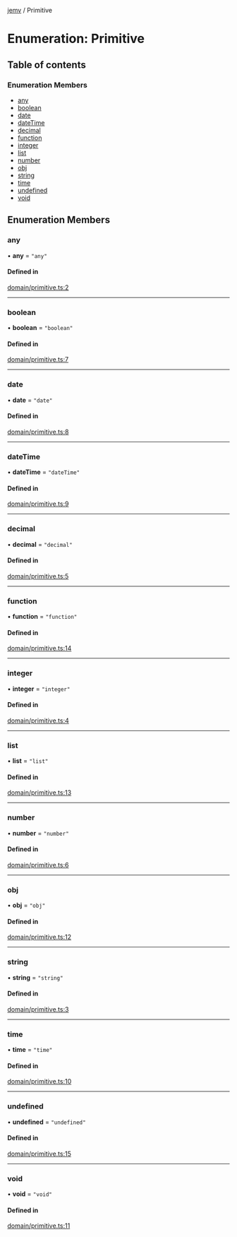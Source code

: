 [jemv](../README.md) / Primitive

# Enumeration: Primitive

## Table of contents

### Enumeration Members

- [any](Primitive.md#any)
- [boolean](Primitive.md#boolean)
- [date](Primitive.md#date)
- [dateTime](Primitive.md#datetime)
- [decimal](Primitive.md#decimal)
- [function](Primitive.md#function)
- [integer](Primitive.md#integer)
- [list](Primitive.md#list)
- [number](Primitive.md#number)
- [obj](Primitive.md#obj)
- [string](Primitive.md#string)
- [time](Primitive.md#time)
- [undefined](Primitive.md#undefined)
- [void](Primitive.md#void)

## Enumeration Members

### any

• **any** = ``"any"``

#### Defined in

[domain/primitive.ts:2](https://github.com/FlavioLionelRita/typ3s/blob/b168c24/src/lib/domain/primitive.ts#L2)

___

### boolean

• **boolean** = ``"boolean"``

#### Defined in

[domain/primitive.ts:7](https://github.com/FlavioLionelRita/typ3s/blob/b168c24/src/lib/domain/primitive.ts#L7)

___

### date

• **date** = ``"date"``

#### Defined in

[domain/primitive.ts:8](https://github.com/FlavioLionelRita/typ3s/blob/b168c24/src/lib/domain/primitive.ts#L8)

___

### dateTime

• **dateTime** = ``"dateTime"``

#### Defined in

[domain/primitive.ts:9](https://github.com/FlavioLionelRita/typ3s/blob/b168c24/src/lib/domain/primitive.ts#L9)

___

### decimal

• **decimal** = ``"decimal"``

#### Defined in

[domain/primitive.ts:5](https://github.com/FlavioLionelRita/typ3s/blob/b168c24/src/lib/domain/primitive.ts#L5)

___

### function

• **function** = ``"function"``

#### Defined in

[domain/primitive.ts:14](https://github.com/FlavioLionelRita/typ3s/blob/b168c24/src/lib/domain/primitive.ts#L14)

___

### integer

• **integer** = ``"integer"``

#### Defined in

[domain/primitive.ts:4](https://github.com/FlavioLionelRita/typ3s/blob/b168c24/src/lib/domain/primitive.ts#L4)

___

### list

• **list** = ``"list"``

#### Defined in

[domain/primitive.ts:13](https://github.com/FlavioLionelRita/typ3s/blob/b168c24/src/lib/domain/primitive.ts#L13)

___

### number

• **number** = ``"number"``

#### Defined in

[domain/primitive.ts:6](https://github.com/FlavioLionelRita/typ3s/blob/b168c24/src/lib/domain/primitive.ts#L6)

___

### obj

• **obj** = ``"obj"``

#### Defined in

[domain/primitive.ts:12](https://github.com/FlavioLionelRita/typ3s/blob/b168c24/src/lib/domain/primitive.ts#L12)

___

### string

• **string** = ``"string"``

#### Defined in

[domain/primitive.ts:3](https://github.com/FlavioLionelRita/typ3s/blob/b168c24/src/lib/domain/primitive.ts#L3)

___

### time

• **time** = ``"time"``

#### Defined in

[domain/primitive.ts:10](https://github.com/FlavioLionelRita/typ3s/blob/b168c24/src/lib/domain/primitive.ts#L10)

___

### undefined

• **undefined** = ``"undefined"``

#### Defined in

[domain/primitive.ts:15](https://github.com/FlavioLionelRita/typ3s/blob/b168c24/src/lib/domain/primitive.ts#L15)

___

### void

• **void** = ``"void"``

#### Defined in

[domain/primitive.ts:11](https://github.com/FlavioLionelRita/typ3s/blob/b168c24/src/lib/domain/primitive.ts#L11)
